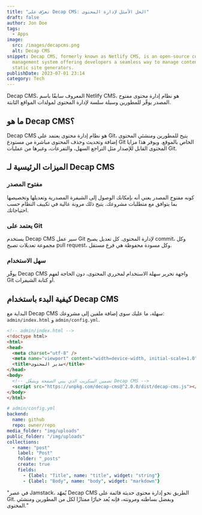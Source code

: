 ```yaml
---
title: "تعرّف على Decap CMS: الحل الأمثل لإدارة المحتوى"
draft: false
author: Jon Doe
tags:
  - Apps
image:
  src: /images/decapcms.png
  alt: Decap CMS
snippet: Decap CMS, formerly known as Netlify CMS, is an open-source content
  management system offering developers a seamless way to manage content for
  static site generators.
publishDate: 2023-07-01 23:14
category: Tech
---
```


Decap CMS، المعروف سابقًا باسم Netlify CMS، هو نظام إدارة محتوى مفتوح المصدر يوفّر للمطورين وسيلة سلسة لإدارة المحتوى لمولدات المواقع الثابتة.

## ما هو Decap CMS؟

Decap CMS هو نظام إدارة محتوى يعتمد على Git، يتيح للمطورين ومنشئي المحتوى إضافة وتحديث وحذف المحتوى مباشرة من مستودع Git الخاص بالموقع. ويوفر هذا مزايا المحتوى القابل للإصدار مثل التراجع السهل، والتفرعات، وغيرها من عمليات Git.

## الميزات الرئيسية لـ Decap CMS

### مفتوح المصدر

كونه مفتوح المصدر يعني أنه بإمكانك الوصول إلى الشيفرة المصدرية وتعديلها وتخصيصها بما يتوافق مع متطلبات مشروعك. يتيح ذلك مرونة عالية في تكييف النظام حسب احتياجاتك.

### يعتمد على Git

يستخدم Decap CMS سير عمل Git لإدارة المحتوى. كل تعديل يصبح commit، وكل مجموعة تعديلات تصبح pull request، وكل مسودة محفوظة هي فرع مستقل.

### سهل الاستخدام

يوفّر Decap CMS واجهة تحرير سهلة الاستخدام لمحرري المحتوى، دون الحاجة لفهم Git أو كتابة الشيفرات.

## كيفية البدء باستخدام Decap CMS

البداية مع Decap CMS سهلة، ما عليك سوى إضافة ملفين إلى مشروعك: `admin/index.html` و `admin/config.yml`.

```html
<!-- admin/index.html -->
<!doctype html>
<html>
<head>
  <meta charset="utf-8" />
  <meta name="viewport" content="width=device-width, initial-scale=1.0" />
  <title>مدير المحتوى</title>
</head>
<body>
  <!-- تضمين السكربت الذي يبني الصفحة ويشغّل Decap CMS -->
  <script src="https://unpkg.com/decap-cms@^2.0.0/dist/decap-cms.js"></script>
</body>
</html>


```

```yaml
# admin/config.yml
backend:
  name: github
  repo: owner/repo
media_folder: "img/uploads"
public_folder: "/img/uploads"
collections:
  - name: "post"
    label: "Post"
    folder: "_posts"
    create: true
    fields:
      - {label: "Title", name: "title", widget: "string"}
      - {label: "Body", name: "body", widget: "markdown"}
```


"في عصر Jamstack، يُمهّد Decap CMS الطريق نحو إدارة محتوى حديثة قائمة على Git. وبفضل بساطته ومرونته، فإنه يُعد خيارًا ممتازًا لكل من المطورين ومنشئي المحتوى."

